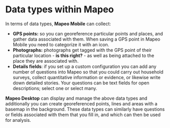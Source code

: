 # Data types within Mapeo

In terms of data types, **Mapeo Mobile** can collect:

* **GPS points:** so you can georeference particular points and places, and gather data associated with them. When saving a GPS point in Mapeo Mobile you need to categorize it with an icon. &#x20;
* **Photographs:** photographs get tagged with the GPS point of their particular location - **is this right?** -  as well as being attached to the place they are associated with.
* **Details fields**: if you set up a custom configuration you can add any number of questions into Mapeo so that you could carry out household surveys, collect quantitative information or evidence, or likewise write down detailed stories. Your questions can be text fields for open descriptions; select one or select many.&#x20;

**Mapeo Desktop** can display and manage the above data types and additionally you can create georeferenced points, lines and areas with a basemap in the background. These data types can similarly have questions or fields associated with them that you fill in, and which can then be used for analysis.&#x20;
